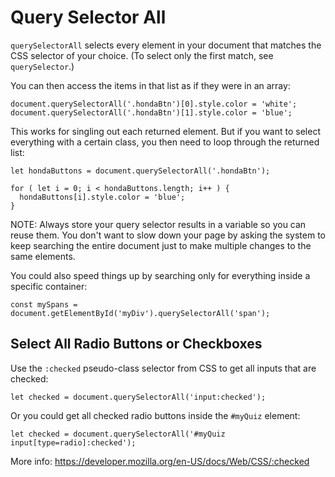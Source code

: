 # Query Selector All

`querySelectorAll` selects every element in your document that matches the CSS selector of your choice. (To select only the first match, see `querySelector`.)

You can then access the items in that list as if they were in an array:

```
document.querySelectorAll('.hondaBtn')[0].style.color = 'white';
document.querySelectorAll('.hondaBtn')[1].style.color = 'blue';
```

This works for singling out each returned element. But if you want to select everything with a certain class, you then need to loop through the returned list:

```
let hondaButtons = document.querySelectorAll('.hondaBtn');

for ( let i = 0; i < hondaButtons.length; i++ ) {
  hondaButtons[i].style.color = 'blue';
}
```

NOTE: Always store your query selector results in a variable so you can reuse them. You don't want to slow down your page by asking the system to keep searching the entire document just to make multiple changes to the same elements.

You could also speed things up by searching only for everything inside a specific container:

```
const mySpans = document.getElementById('myDiv').querySelectorAll('span');
```


## Select All Radio Buttons or Checkboxes

Use the `:checked` pseudo-class selector from CSS to get all inputs that are checked:

```
let checked = document.querySelectorAll('input:checked');
```

Or you could get all checked radio buttons inside the `#myQuiz` element:

```
let checked = document.querySelectorAll('#myQuiz input[type=radio]:checked');
```

More info: https://developer.mozilla.org/en-US/docs/Web/CSS/:checked